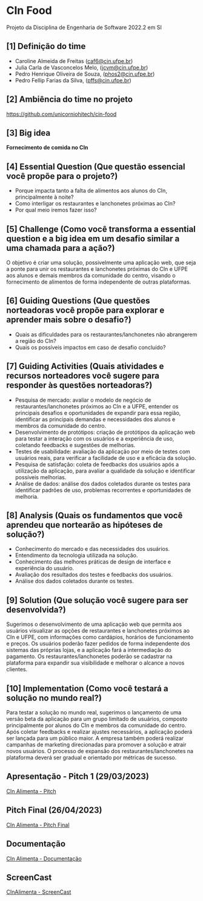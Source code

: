 # CIn Food 
Projeto da Disciplina de Engenharia de  Software 2022.2 em SI


## [1] Definição do time

- Caroline Almeida de Freitas (caf6@cin.ufpe.br)
- Julia Carla de Vasconcelos Melo, (jcvm@cin.ufpe.br)
- Pedro Henrique Oliveira de Souza, (phos2@cin.ufpe.br)
- Pedro Fellip Farias da Silva, (pffs@cin.ufpe.br) 

## [2] Ambiência do time no projeto

https://github.com/unicorniohitech/cin-food

## [3] Big idea 

**Fornecimento de comida no CIn**

## [4] Essential Question (Que questão essencial você propõe para o projeto?)

- Porque impacta tanto a falta de alimentos aos alunos do CIn, principalmente à noite?
- Como interligar os restaurantes e lanchonetes próximas ao CIn?
- Por qual meio iremos fazer isso?

## [5] Challenge (Como você transforma a essential question e a big idea em um desafio similar a uma chamada para a ação?)

O objetivo é criar uma solução, possivelmente uma aplicação web, que seja a ponte para unir os restaurantes e lanchonetes próximas do CIn e UFPE aos alunos e demais membros da comunidade do centro, visando o fornecimento de alimentos de forma independente de outras plataformas.

## [6] Guiding Questions (Que questões norteadoras você propõe para explorar e aprender mais sobre o desafio?)

- Quais as dificuldades para os restaurantes/lanchonetes não abrangerem a região do CIn?
- Quais os possíveis impactos em caso de desafio concluído?

## [7] Guiding Activities (Quais atividades e recursos norteadores você sugere para responder às questões norteadoras?)

- Pesquisa de mercado: avaliar o modelo de negócio de restaurantes/lanchonetes próximos ao CIn e a UFPE, entender os principais desafios e oportunidades de expandir para essa região, identificar as principais demandas e necessidades dos alunos e membros da comunidade do centro.
- Desenvolvimento de protótipos: criação de protótipos da aplicação web para testar a interação com os usuários e a experiência de uso, coletando feedbacks e sugestões de melhorias.
- Testes de usabilidade: avaliação da aplicação por meio de testes com usuários reais, para verificar a facilidade de uso e a eficácia da solução.
- Pesquisa de satisfação: coleta de feedbacks dos usuários após a utilização da aplicação, para avaliar a qualidade da solução e identificar possíveis melhorias.
- Análise de dados: análise dos dados coletados durante os testes para identificar padrões de uso, problemas recorrentes e oportunidades de melhoria.

## [8] Analysis (Quais os fundamentos que você aprendeu que nortearão as hipóteses de solução?)

- Conhecimento do mercado e das necessidades dos usuários.
- Entendimento da tecnologia utilizada na solução.
- Conhecimento das melhores práticas de design de interface e experiência do usuário.
- Avaliação dos resultados dos testes e feedbacks dos usuários.
- Análise dos dados coletados durante os testes.

## [9] Solution (Que solução você sugere para ser desenvolvida?)

Sugerimos o desenvolvimento de uma aplicação web que permita aos usuários visualizar as opções de restaurantes e lanchonetes próximos ao CIn e UFPE, com informações como cardápios, horários de funcionamento e preços. Os usuários poderão fazer pedidos de forma independente dos sistemas das próprias lojas, e a aplicação fará a intermediação do pagamento. Os restaurantes/lanchonetes poderão se cadastrar na plataforma para expandir sua visibilidade e melhorar o alcance a novos clientes.

## [10] Implementation (Como você testará a solução no mundo real?)
Para testar a solução no mundo real, sugerimos o lançamento de uma versão beta da aplicação para um grupo limitado de usuários, composto principalmente por alunos do CIn e membros da comunidade do centro. Após coletar feedbacks e realizar ajustes necessários, a aplicação poderá ser lançada para um público maior. A empresa também poderá realizar campanhas de marketing direcionadas para promover a solução e atrair novos usuários. O processo de expansão dos restaurantes/lanchonetes na plataforma deverá ser gradual e orientado por métricas de sucesso.

## Apresentação - Pitch 1 (29/03/2023)

[CIn Alimenta - Pitch](https://docs.google.com/presentation/d/18ldFkZwM8Ybs-iTzvxpZFuO7zpptNnyA1RD09Ojtujc/edit)

## Pitch Final (26/04/2023)

[CIn Alimenta - Pitch Final](https://www.canva.com/design/DAFfvmQ5h_s/raZXBNzi8UZRAgOzM6jOPQ/view?utm_content=DAFfvmQ5h_s&utm_campaign=designshare&utm_medium=link&utm_source=publishsharelink)

## Documentação

[CIn Alimenta - Documentação](https://github.com/unicorniohitech/cin-alimenta/tree/master/Documenta%C3%A7%C3%A3o)

## ScreenCast

[CInAlimenta - ScreenCast]()
